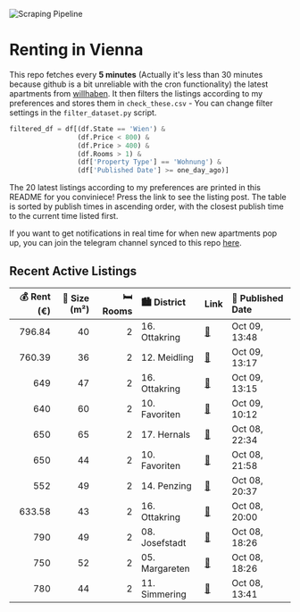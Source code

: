 ![Scraping Pipeline](https://github.com/AthomsG/renting-in-vienna/actions/workflows/run_pipeline.yml/badge.svg)


# Renting in Vienna

This repo fetches every **5 minutes** (Actually it's less than 30 minutes because github is a bit unreliable with the cron functionality) the latest apartments from [willhaben](https://www.willhaben.at/).
It then filters the listings according to my preferences and stores them in `check_these.csv` - You can change filter settings in the `filter_dataset.py` script.

```python
filtered_df = df[(df.State == 'Wien') & 
                 (df.Price < 800) &
                 (df.Price > 400) &
                 (df.Rooms > 1) &
                 (df['Property Type'] == 'Wohnung') &
                 (df['Published Date'] >= one_day_ago)]
```

The 20 latest listings according to my preferences are printed in this README for you conviniece! Press the link to see the listing post.
The table is sorted by publish times in ascending order, with the closest publish time to the current time listed first.

If you want to get notifications in real time for when new apartments pop up, you can join the telegram channel synced to this repo [here](https://t.me/+1HPAYOf5BSsyNTlk).

## Recent Active Listings

|   💰 Rent (€) |   📏 Size (m²) |   🛏️ Rooms | 🏙️ District    | Link                                                                                                                                                                                              | 📅 Published Date   |
|-------------:|--------------:|-----------:|:---------------|:--------------------------------------------------------------------------------------------------------------------------------------------------------------------------------------------------|:-------------------|
|       796.84 |            40 |          2 | 16. Ottakring  | [🔗](https://www.willhaben.at/iad/immobilien/d/mietwohnungen/wien/wien-1160-ottakring/provisionsfrei:-wundersch%C3%B6nerr-40m%C2%B2-neubau-mit-einbauk%C3%BCche-u.-balkon---1160-wien-1584220400/) | Oct 09, 13:48      |
|       760.39 |            36 |          2 | 12. Meidling   | [🔗](https://www.willhaben.at/iad/immobilien/d/mietwohnungen/wien/wien-1120-meidling/erstbezug-nach-sanierung:-sch%C3%B6ne-2-zimmer-wohnung-nahe-meidling-bahnhof-1121833885/)                     | Oct 09, 13:17      |
|       649    |            47 |          2 | 16. Ottakring  | [🔗](https://www.willhaben.at/iad/immobilien/d/mietwohnungen/wien/wien-1160-ottakring/termine-bitte-online-buchen-%28link-steht-im-text%29-1066753279/)                                            | Oct 09, 13:15      |
|       640    |            60 |          2 | 10. Favoriten  | [🔗](https://www.willhaben.at/iad/immobilien/d/mietwohnungen/wien/wien-1100-favoriten/nachmieter-gesucht-1100-wien---2-zimmer-gemeindewohnung-1856699572/)                                         | Oct 09, 10:12      |
|       650    |            65 |          2 | 17. Hernals    | [🔗](https://www.willhaben.at/iad/immobilien/d/mietwohnungen/wien/wien-1170-hernals/2-zimmer-wohnung-in-ruhiger-lage-ab-sofort-verf%C3%BCgbar-977246228/)                                          | Oct 08, 22:34      |
|       650    |            44 |          2 | 10. Favoriten  | [🔗](https://www.willhaben.at/iad/immobilien/d/mietwohnungen/wien/wien-1100-favoriten/private-zwei-zimmer-wohnung-%28geeignet-f%C3%BCr-zwei-personen%29-in-ruhiger-lage-1773622717/)               | Oct 08, 21:58      |
|       552    |            49 |          2 | 14. Penzing    | [🔗](https://www.willhaben.at/iad/immobilien/d/mietwohnungen/wien/wien-1140-penzing/nachmieter-gemeindewohnung-1761149382/)                                                                        | Oct 08, 20:37      |
|       633.58 |            43 |          2 | 16. Ottakring  | [🔗](https://www.willhaben.at/iad/immobilien/d/mietwohnungen/wien/wien-1160-ottakring/anfragestopp---2-zimmer-wohnung-direkt-bei-der-u3-ottakring-1641059060/)                                     | Oct 08, 20:00      |
|       790    |            49 |          2 | 08. Josefstadt | [🔗](https://www.willhaben.at/iad/immobilien/d/mietwohnungen/wien/wien-1080-josefstadt/singleapartment-in-toplage-%7C-altbaucharme-inklusive-%7C-vollm%C3%B6bliert-1601360582/)                    | Oct 08, 18:26      |
|       750    |            52 |          2 | 05. Margareten | [🔗](https://www.willhaben.at/iad/immobilien/d/mietwohnungen/wien/wien-1050-margareten/2-zimmer-wohnung-zu-vermieten-anfragestopp%21-1053916810/)                                                  | Oct 08, 18:26      |
|       780    |            44 |          2 | 11. Simmering  | [🔗](https://www.willhaben.at/iad/immobilien/d/mietwohnungen/wien/wien-1110-simmering/11.hugogasse-unbefristete-provisionsfreie-unm%C3%B6blierte-2-zimmer-neubaumiete-in-u3-n%C3%A4he-1163235011/) | Oct 08, 13:41      |
